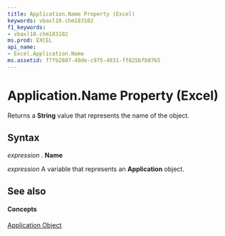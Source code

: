 ```yaml
---
title: Application.Name Property (Excel)
keywords: vbaxl10.chm183102
f1_keywords:
- vbaxl10.chm183102
ms.prod: EXCEL
api_name:
- Excel.Application.Name
ms.assetid: f7fb2807-49de-c975-4931-ff825bfb0765
---
```



# Application.Name Property (Excel)

Returns a  **String** value that represents the name of the object.


## Syntax

 _expression_ . **Name**

 _expression_ A variable that represents an **Application** object.


## See also


#### Concepts


[Application Object](application-object-excel.md)

